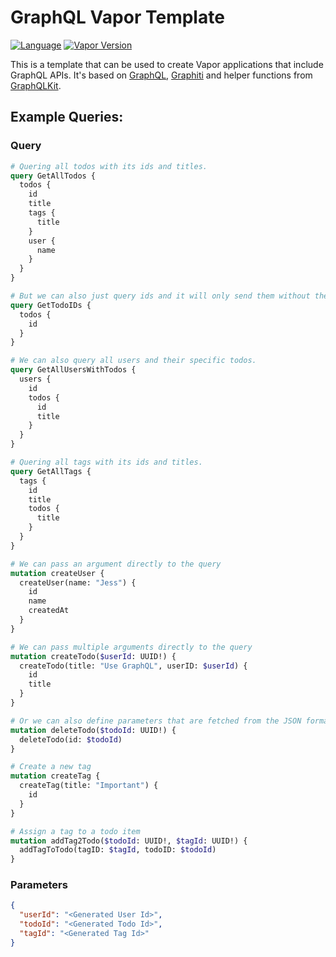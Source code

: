 # GraphQL Vapor Template
[![Language](https://img.shields.io/badge/Swift-5.4-brightgreen.svg)](http://swift.org)
[![Vapor Version](https://img.shields.io/badge/Vapor-4-F6CBCA.svg)](http://vapor.codes)

This is a template that can be used to create Vapor applications that include GraphQL APIs. It's based on [GraphQL](https://github.com/GraphQLSwift/GraphQL), [Graphiti](https://github.com/GraphQLSwift/Graphiti) and helper functions from [GraphQLKit](https://github.com/alexsteinerde/graphql-kit).

## Example Queries:
### Query
```graphql
# Quering all todos with its ids and titles.
query GetAllTodos {
  todos {
    id
    title
    tags {
      title
    }
    user {
      name
    }
  }
}

# But we can also just query ids and it will only send them without the title data.
query GetTodoIDs {
  todos {
    id
  }
}

# We can also query all users and their specific todos.
query GetAllUsersWithTodos {
  users {
    id
    todos {
      id
      title
    }
  }
}

# Quering all tags with its ids and titles.
query GetAllTags {
  tags {
    id
    title
    todos {
      title
    }
  }
}

# We can pass an argument directly to the query
mutation createUser {
  createUser(name: "Jess") {
    id
    name
    createdAt
  }
}

# We can pass multiple arguments directly to the query
mutation createTodo($userId: UUID!) {
  createTodo(title: "Use GraphQL", userID: $userId) {
    id
    title
  }
}

# Or we can also define parameters that are fetched from the JSON formatted parameters field below.
mutation deleteTodo($todoId: UUID!) {
  deleteTodo(id: $todoId)
}

# Create a new tag
mutation createTag {
  createTag(title: "Important") {
    id
  }
}

# Assign a tag to a todo item
mutation addTag2Todo($todoId: UUID!, $tagId: UUID!) {
  addTagToTodo(tagID: $tagId, todoID: $todoId)
}
```

### Parameters
```json
{
  "userId": "<Generated User Id>",
  "todoId": "<Generated Todo Id>",
  "tagId": "<Generated Tag Id>"
}
```
